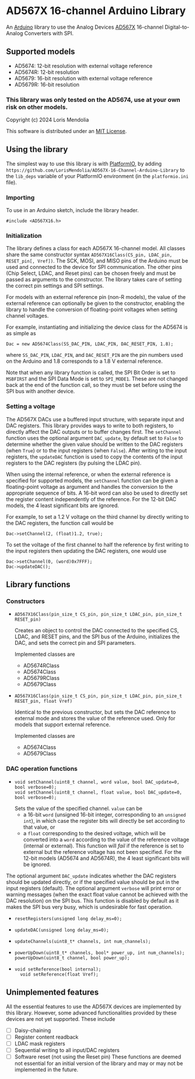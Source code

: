 # AD567X 16-channel Arduino Library
An [Arduino](http://arduino.cc) library to use the Analog Devices [AD567X](https://www.analog.com/media/en/technical-documentation/data-sheets/AD5674-5674R-5679-5679R.pdf) 16-channel Digital-to-Analog Converters with SPI.

## Supported models
- AD5674: 12-bit resolution with external voltage reference
- AD5674R: 12-bit resolution
- AD5679: 16-bit resolution with external voltage reference
- AD5679R: 16-bit resolution

### This library was only tested on the AD5674, use at your own risk on other models.

Copyright (c) 2024 Loris Mendolia

This software is distributed under an [MIT License](./LICENSE).

## Using the library
The simplest way to use this library is with [PlatformIO](https://platformio.org/), by adding `https://github.com/LorisMendolia/AD567X-16-Channel-Arduino-Library` to the `lib_deps` variable of your PlatformIO environment (in the `platformio.ini` file).

### Importing
To use in an Arduino sketch, include the library header.
```Arduino
#include <AD567X16.h>
```

### Initialization
The library defines a class for each AD567X 16-channel model. All classes share the same constructor syntax `AD567X16Class(CS_pin, LDAC_pin, RESET_pin[, Vref])`. The SCK, MOSI, and MISO pins of the Arduino must be used and connected to the device for SPI communication. The other pins (Chip Select, LDAC, and Reset pins) can be chosen freely and must be passed as arguments to the constructor. The library takes care of setting the correct pin settings and SPI settings.

For models with an external reference pin (non-R models), the value of the external reference can optionally be given to the constructor, enabling the library to handle the conversion of floating-point voltages when setting channel voltages.

For example, instantiating and initializing the device class for the AD5674 is as simple as
```Arduino
Dac = new AD5674Class(SS_DAC_PIN, LDAC_PIN, DAC_RESET_PIN, 1.8);
```
where `SS_DAC_PIN`, `LDAC_PIN`, and `DAC_RESET_PIN` are the pin numbers used on the Arduino and 1.8 corresponds to a 1.8 V external reference.

Note that when any library function is called, the SPI Bit Order is set to `MSBFIRST` and the SPI Data Mode is set to `SPI_MODE1`. These are not changed back at the end of the function call, so they must be set before using the SPI bus with another device.

### Setting a voltage
The AD567X DACs use a buffered input structure, with separate input and DAC registers. This library provides ways to write to both registers, to directly affect the DAC outputs or to buffer changes first. The `setChannel` function uses the optional argument `DAC_update`, by default set to `False` to determine whether the given value should be written to the DAC registers (when `True`) or to the input registers (when `False`). After writing to the input registers, the `updateDAC` function is used to copy the contents of the input registers to the DAC registers (by pulsing the LDAC pin).

When using the internal reference, or when the external reference is specified for supported models, the `setChannel` function can be given a floating-point voltage as argument and handles the conversion to the appropriate sequence of bits. A 16-bit word can also be used to directly set the register content independently of the reference. For the 12-bit DAC models, the 4 least significant bits are ignored.

For example, to set a 1.2 V voltage on the third channel by directly writing to the DAC registers, the function call would be
```Arduino
Dac->setChannel(2, (float)1.2, true);
```
To set the voltage of the first channel to half the reference by first writing to the input registers then updating the DAC registers, one would use
```Arduino
Dac->setChannel(0, (word)0x7FFF);
Dac->updateDAC();
```

## Library functions
### Constructors
- ```Arduino
  AD567X16Class(pin_size_t CS_pin, pin_size_t LDAC_pin, pin_size_t RESET_pin)
  ```
  Creates an object to control the DAC connected to the specified CS, LDAC, and RESET pins, and the SPI bus of the Arduino, initializes the DAC, and sets the correct pin and SPI parameters.

  Implemented classes are
  - AD5674RClass
  - AD5674Class
  - AD5679RClass
  - AD5679Class

- ```Arduino
  AD567X16Class(pin_size_t CS_pin, pin_size_t LDAC_pin, pin_size_t RESET_pin, float Vref)
  ```
  Identical to the previous constructor, but sets the DAC reference to external mode and stores the value of the reference used. Only for models that support external reference.

  Implemented classes are
  - AD5674Class
  - AD5679Class
 
### DAC operation functions
- ```Arduino
  void setChannel(uint8_t channel, word value, bool DAC_update=0, bool verbose=0);
  void setChannel(uint8_t channel, float value, bool DAC_update=0, bool verbose=0);
  ```
  Sets the value of the specified channel. `value` can be
  - a 16-bit `word` (unsigned 16-bit integer, corresponding to an `unsigned int`), in which case the register bits will directly be set according to that value, or
  - a `float` corresponding to the desired voltage, which will be converted into a `word` according to the value of the reference voltage (internal or external). This function will *fail* if the reference is set to external but the reference voltage has not been specified.
For the 12-bit models (AD5674 and AD5674R), the 4 least significant bits will be ignored.
 
The optional argument `DAC_update` indicates whether the DAC registers should be updated directly, or if the specified value should be put in the input registers (default).
The optional argument `verbose` will print error or warning messages (when the exact float value cannot be achieved with the DAC resolution) on the SPI bus. This function is disabled by default as it makes the SPI bus very busy, which is undesirable for fast operation.

- ```Arduino
  resetRegisters(unsigned long delay_ms=0);
  ```
- ```Arduino
  updateDAC(unsigned long delay_ms=0);
  ```
- ```Arduino
  updateChannels(uint8_t* channels, int num_channels);
  ```
- ```Arduino
  powerUpDown(uint8_t* channels, bool* power_up, int num_channels);
  powerUpDown(uint8_t channel, bool power_up);
  ```
- ```Arduino
  void setReference(bool internal);
	void setReference(float Vref);
  ```

## Unimplemented features
All the essential features to use the AD567X devices are implemented by this library. However, some advanced functionalities provided by these devices are not yet supported. These include
- [ ] Daisy-chaining
- [ ] Register content readback
- [ ] LDAC mask registers
- [ ] Sequential writing to all input/DAC registers
- [ ] Software reset (not using the Reset pin)
These functions are deemed not essential for an initial version of the library and may or may not be implemented in the future.
